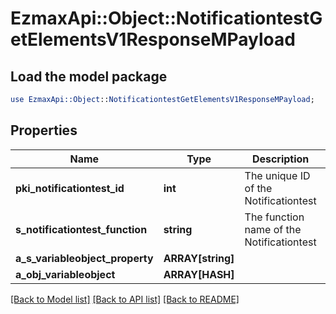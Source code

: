 # EzmaxApi::Object::NotificationtestGetElementsV1ResponseMPayload

## Load the model package
```perl
use EzmaxApi::Object::NotificationtestGetElementsV1ResponseMPayload;
```

## Properties
Name | Type | Description | Notes
------------ | ------------- | ------------- | -------------
**pki_notificationtest_id** | **int** | The unique ID of the Notificationtest | 
**s_notificationtest_function** | **string** | The function name of the Notificationtest | 
**a_s_variableobject_property** | **ARRAY[string]** |  | 
**a_obj_variableobject** | **ARRAY[HASH]** |  | 

[[Back to Model list]](../README.md#documentation-for-models) [[Back to API list]](../README.md#documentation-for-api-endpoints) [[Back to README]](../README.md)



